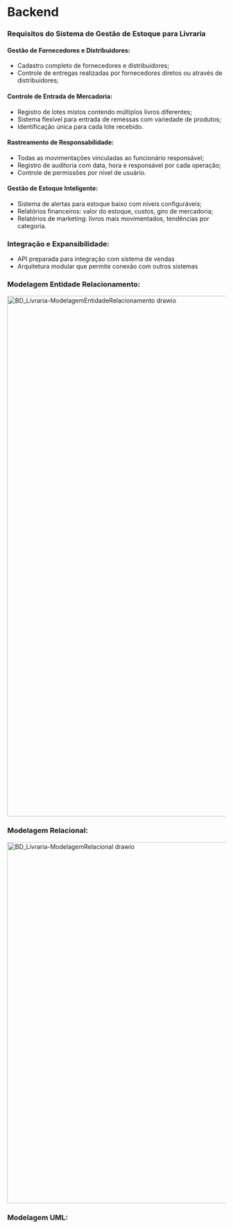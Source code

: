 # Backend 

### Requisitos do Sistema de Gestão de Estoque para Livraria
#### Gestão de Fornecedores e Distribuidores:
- Cadastro completo de fornecedores e distribuidores;
- Controle de entregas realizadas por fornecedores diretos ou através de distribuidores;
  
#### Controle de Entrada de Mercadoria:
- Registro de lotes mistos contendo múltiplos livros diferentes;
- Sistema flexível para entrada de remessas com variedade de produtos;
- Identificação única para cada lote recebido.

#### Rastreamento de Responsabilidade:
- Todas as movimentações vinculadas ao funcionário responsável;
- Registro de auditoria com data, hora e responsável por cada operação;
- Controle de permissões por nível de usuário.

#### Gestão de Estoque Inteligente:
- Sistema de alertas para estoque baixo com níveis configuráveis;
- Relatórios financeiros: valor do estoque, custos, giro de mercadoria;
- Relatórios de marketing: livros mais movimentados, tendências por categoria.

### Integração e Expansibilidade:
- API preparada para integração com sistema de vendas
- Arquitetura modular que permite conexão com outros sistemas


### Modelagem Entidade Relacionamento:

<img width="2101" height="1201" alt="BD_Livraria-ModelagemEntidadeRelacionamento drawio" src="https://github.com/user-attachments/assets/5e960c8d-33fe-4492-a63b-b37af0961fb6" />

### Modelagem Relacional:

<img width="1281" height="833" alt="BD_Livraria-ModelagemRelacional drawio" src="https://github.com/user-attachments/assets/005729cd-ec1d-4692-9593-e1212a7da514" />


### Modelagem UML:


